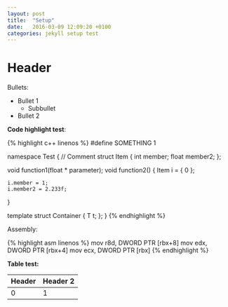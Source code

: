 ```yaml
---
layout: post
title:  "Setup"
date:   2016-03-09 12:09:20 +0100
categories: jekyll setup test
---
```

# Header

Bullets:

- Bullet 1
  - Subbullet
- Bullet 2

**Code highlight test**:

{% highlight c++ linenos %}
#define SOMETHING 1

namespace Test
{
  // Comment
  struct Item
  {
    int member;
    float member2;
  };
  
  void function1(float * parameter);
  void function2()
  {
    Item i = { 0 };
    
    i.member = 1;
    i.member2 = 2.233f;
  }
  
  template <typename T>
  struct Container
  {
    T t;
  };
}
{% endhighlight %}

Assembly:

{% highlight asm linenos %}
mov	r8d, DWORD PTR [rbx+8]
mov	edx, DWORD PTR [rbx+4]
mov	ecx, DWORD PTR [rbx]
{% endhighlight %}

**Table test:**

| Header | Header 2|
| --- | --- |
| 0 | 1 |
